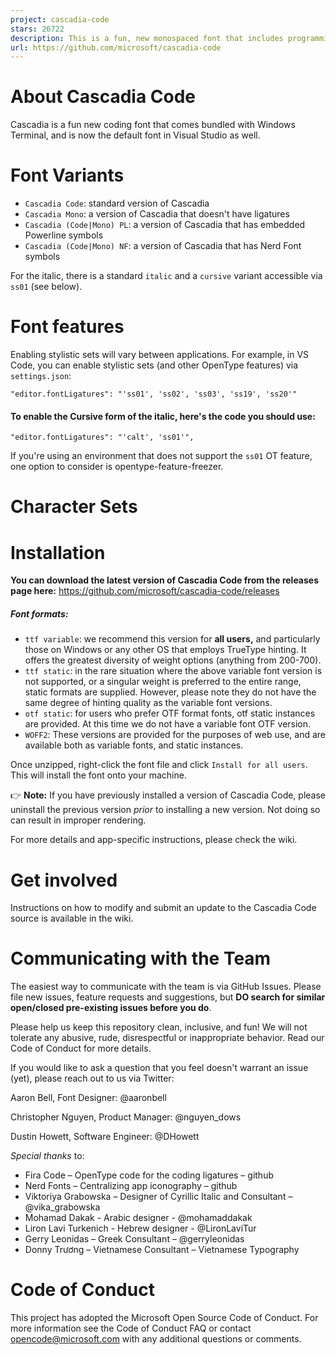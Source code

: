 ```yaml
---
project: cascadia-code
stars: 26722
description: This is a fun, new monospaced font that includes programming ligatures and is designed to enhance the modern look and feel of the Windows Terminal.
url: https://github.com/microsoft/cascadia-code
---
```


About Cascadia Code
===================

Cascadia is a fun new coding font that comes bundled with Windows Terminal, and is now the default font in Visual Studio as well.

Font Variants
=============

-   `Cascadia Code`: standard version of Cascadia
-   `Cascadia Mono`: a version of Cascadia that doesn't have ligatures
-   `Cascadia (Code|Mono) PL`: a version of Cascadia that has embedded Powerline symbols
-   `Cascadia (Code|Mono) NF`: a version of Cascadia that has Nerd Font symbols

For the italic, there is a standard `italic` and a `cursive` variant accessible via `ss01` (see below).

Font features
=============

Enabling stylistic sets will vary between applications. For example, in VS Code, you can enable stylistic sets (and other OpenType features) via `settings.json`:

```
"editor.fontLigatures": "'ss01', 'ss02', 'ss03', 'ss19', 'ss20'"
```

#### To enable the Cursive form of the italic, here's the code you should use:

```
"editor.fontLigatures": "'calt', 'ss01'",
```

If you're using an environment that does not support the `ss01` OT feature, one option to consider is opentype-feature-freezer.

Character Sets
==============

Installation
============

**You can download the latest version of Cascadia Code from the releases page here:** https://github.com/microsoft/cascadia-code/releases

##### Font formats:

-   `ttf variable`: we recommend this version for **all users,** and particularly those on Windows or any other OS that employs TrueType hinting. It offers the greatest diversity of weight options (anything from 200-700).
-   `ttf static`: in the rare situation where the above variable font version is not supported, or a singular weight is preferred to the entire range, static formats are supplied. However, please note they do not have the same degree of hinting quality as the variable font versions.
-   `otf static`: for users who prefer OTF format fonts, otf static instances are provided. At this time we do not have a variable font OTF version.
-   `WOFF2`: These versions are provided for the purposes of web use, and are available both as variable fonts, and static instances.

Once unzipped, right-click the font file and click `Install for all users`. This will install the font onto your machine.

👉 **Note:** If you have previously installed a version of Cascadia Code, please uninstall the previous version _prior_ to installing a new version. Not doing so can result in improper rendering.

For more details and app-specific instructions, please check the wiki.

Get involved
============

Instructions on how to modify and submit an update to the Cascadia Code source is available in the wiki.

Communicating with the Team
===========================

The easiest way to communicate with the team is via GitHub Issues. Please file new issues, feature requests and suggestions, but **DO search for similar open/closed pre-existing issues before you do**.

Please help us keep this repository clean, inclusive, and fun! We will not tolerate any abusive, rude, disrespectful or inappropriate behavior. Read our Code of Conduct for more details.

If you would like to ask a question that you feel doesn't warrant an issue (yet), please reach out to us via Twitter:

Aaron Bell, Font Designer: @aaronbell

Christopher Nguyen, Product Manager: @nguyen\_dows

Dustin Howett, Software Engineer: @DHowett

_Special thanks_ to:

-   Fira Code – OpenType code for the coding ligatures – github
-   Nerd Fonts – Centralizing app iconography – github
-   Viktoriya Grabowska – Designer of Cyrillic Italic and Consultant – @vika\_grabowska
-   Mohamad Dakak - Arabic designer - @mohamaddakak
-   Liron Lavi Turkenich - Hebrew designer - @LironLaviTur
-   Gerry Leonidas – Greek Consultant – @gerryleonidas
-   Donny Trương – Vietnamese Consultant – Vietnamese Typography

Code of Conduct
===============

This project has adopted the Microsoft Open Source Code of Conduct. For more information see the Code of Conduct FAQ or contact opencode@microsoft.com with any additional questions or comments.
